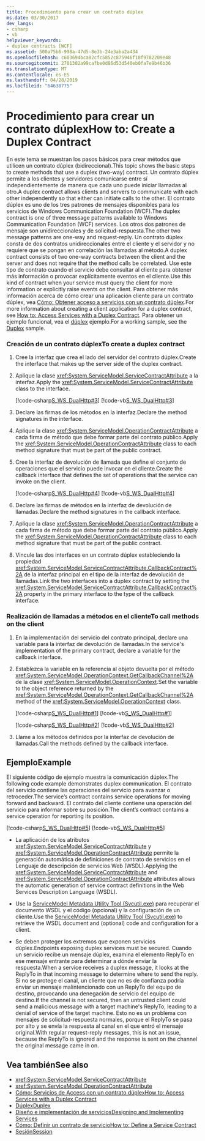 ```yaml
---
title: Procedimiento para crear un contrato dúplex
ms.date: 03/30/2017
dev_langs:
- csharp
- vb
helpviewer_keywords:
- duplex contracts [WCF]
ms.assetid: 500a75b6-998a-47d5-8e3b-24e3aba2a434
ms.openlocfilehash: c603694bca82cfc5852c875946f18f9782209e48
ms.sourcegitcommit: 2701302a99cafbe0d86d53d540eb0fa7e9b46b36
ms.translationtype: MT
ms.contentlocale: es-ES
ms.lasthandoff: 04/28/2019
ms.locfileid: "64638775"
---
```

# <a name="how-to-create-a-duplex-contract"></a><span data-ttu-id="7e759-102">Procedimiento para crear un contrato dúplex</span><span class="sxs-lookup"><span data-stu-id="7e759-102">How to: Create a Duplex Contract</span></span>
<span data-ttu-id="7e759-103">En este tema se muestran los pasos básicos para crear métodos que utilicen un contrato dúplex (bidireccional).</span><span class="sxs-lookup"><span data-stu-id="7e759-103">This topic shows the basic steps to create methods that use a duplex (two-way) contract.</span></span> <span data-ttu-id="7e759-104">Un contrato dúplex permite a los clientes y servidores comunicarse entre sí independientemente de manera que cada uno puede iniciar llamadas al otro.</span><span class="sxs-lookup"><span data-stu-id="7e759-104">A duplex contract allows clients and servers to communicate with each other independently so that either can initiate calls to the other.</span></span> <span data-ttu-id="7e759-105">El contrato dúplex es uno de los tres patrones de mensajes disponibles para los servicios de Windows Communication Foundation (WCF).</span><span class="sxs-lookup"><span data-stu-id="7e759-105">The duplex contract is one of three message patterns available to Windows Communication Foundation (WCF) services.</span></span> <span data-ttu-id="7e759-106">Los otros dos patrones de mensaje son unidireccionales y de solicitud-respuesta.</span><span class="sxs-lookup"><span data-stu-id="7e759-106">The other two message patterns are one-way and request-reply.</span></span> <span data-ttu-id="7e759-107">Un contrato dúplex consta de dos contratos unidireccionales entre el cliente y el servidor y no requiere que se pongan en correlación las llamadas al método.</span><span class="sxs-lookup"><span data-stu-id="7e759-107">A duplex contract consists of two one-way contracts between the client and the server and does not require that the method calls be correlated.</span></span> <span data-ttu-id="7e759-108">Use este tipo de contrato cuando el servicio debe consultar al cliente para obtener más información o provocar explícitamente eventos en el cliente.</span><span class="sxs-lookup"><span data-stu-id="7e759-108">Use this kind of contract when your service must query the client for more information or explicitly raise events on the client.</span></span> <span data-ttu-id="7e759-109">Para obtener más información acerca de cómo crear una aplicación cliente para un contrato dúplex, vea [Cómo: Obtener acceso a servicios con un contrato dúplex](../../../../docs/framework/wcf/feature-details/how-to-access-services-with-a-duplex-contract.md).</span><span class="sxs-lookup"><span data-stu-id="7e759-109">For more information about creating a client application for a duplex contract, see [How to: Access Services with a Duplex Contract](../../../../docs/framework/wcf/feature-details/how-to-access-services-with-a-duplex-contract.md).</span></span> <span data-ttu-id="7e759-110">Para obtener un ejemplo funcional, vea el [dúplex](../../../../docs/framework/wcf/samples/duplex.md) ejemplo.</span><span class="sxs-lookup"><span data-stu-id="7e759-110">For a working sample, see the [Duplex](../../../../docs/framework/wcf/samples/duplex.md) sample.</span></span>  
  
### <a name="to-create-a-duplex-contract"></a><span data-ttu-id="7e759-111">Creación de un contrato dúplex</span><span class="sxs-lookup"><span data-stu-id="7e759-111">To create a duplex contract</span></span>  
  
1. <span data-ttu-id="7e759-112">Cree la interfaz que crea el lado del servidor del contrato dúplex.</span><span class="sxs-lookup"><span data-stu-id="7e759-112">Create the interface that makes up the server side of the duplex contract.</span></span>  
  
2. <span data-ttu-id="7e759-113">Aplique la clase <xref:System.ServiceModel.ServiceContractAttribute> a la interfaz.</span><span class="sxs-lookup"><span data-stu-id="7e759-113">Apply the <xref:System.ServiceModel.ServiceContractAttribute> class to the interface.</span></span>  
  
     [!code-csharp[S_WS_DualHttp#3](../../../../samples/snippets/csharp/VS_Snippets_CFX/s_ws_dualhttp/cs/service.cs#3)]
     [!code-vb[S_WS_DualHttp#3](../../../../samples/snippets/visualbasic/VS_Snippets_CFX/s_ws_dualhttp/vb/service.vb#3)]  
  
3. <span data-ttu-id="7e759-114">Declare las firmas de los métodos en la interfaz.</span><span class="sxs-lookup"><span data-stu-id="7e759-114">Declare the method signatures in the interface.</span></span>  
  
4. <span data-ttu-id="7e759-115">Aplique la clase <xref:System.ServiceModel.OperationContractAttribute> a cada firma de método que debe formar parte del contrato público.</span><span class="sxs-lookup"><span data-stu-id="7e759-115">Apply the <xref:System.ServiceModel.OperationContractAttribute> class to each method signature that must be part of the public contract.</span></span>  
  
5. <span data-ttu-id="7e759-116">Cree la interfaz de devolución de llamada que define el conjunto de operaciones que el servicio puede invocar en el cliente.</span><span class="sxs-lookup"><span data-stu-id="7e759-116">Create the callback interface that defines the set of operations that the service can invoke on the client.</span></span>  
  
     [!code-csharp[S_WS_DualHttp#4](../../../../samples/snippets/csharp/VS_Snippets_CFX/s_ws_dualhttp/cs/service.cs#4)]
     [!code-vb[S_WS_DualHttp#4](../../../../samples/snippets/visualbasic/VS_Snippets_CFX/s_ws_dualhttp/vb/service.vb#4)]  
  
6. <span data-ttu-id="7e759-117">Declare las firmas de métodos en la interfaz de devolución de llamadas.</span><span class="sxs-lookup"><span data-stu-id="7e759-117">Declare the method signatures in the callback interface.</span></span>  
  
7. <span data-ttu-id="7e759-118">Aplique la clase <xref:System.ServiceModel.OperationContractAttribute> a cada firma de método que debe formar parte del contrato público.</span><span class="sxs-lookup"><span data-stu-id="7e759-118">Apply the <xref:System.ServiceModel.OperationContractAttribute> class to each method signature that must be part of the public contract.</span></span>  
  
8. <span data-ttu-id="7e759-119">Vincule las dos interfaces en un contrato dúplex estableciendo la propiedad <xref:System.ServiceModel.ServiceContractAttribute.CallbackContract%2A> de la interfaz principal en el tipo de la interfaz de devolución de llamadas.</span><span class="sxs-lookup"><span data-stu-id="7e759-119">Link the two interfaces into a duplex contract by setting the <xref:System.ServiceModel.ServiceContractAttribute.CallbackContract%2A> property in the primary interface to the type of the callback interface.</span></span>  
  
### <a name="to-call-methods-on-the-client"></a><span data-ttu-id="7e759-120">Realización de llamadas a métodos en el cliente</span><span class="sxs-lookup"><span data-stu-id="7e759-120">To call methods on the client</span></span>  
  
1. <span data-ttu-id="7e759-121">En la implementación del servicio del contrato principal, declare una variable para la interfaz de devolución de llamadas.</span><span class="sxs-lookup"><span data-stu-id="7e759-121">In the service's implementation of the primary contract, declare a variable for the callback interface.</span></span>  
  
2. <span data-ttu-id="7e759-122">Establezca la variable en la referencia al objeto devuelta por el método <xref:System.ServiceModel.OperationContext.GetCallbackChannel%2A> de la clase <xref:System.ServiceModel.OperationContext>.</span><span class="sxs-lookup"><span data-stu-id="7e759-122">Set the variable to the object reference returned by the <xref:System.ServiceModel.OperationContext.GetCallbackChannel%2A> method of the <xref:System.ServiceModel.OperationContext> class.</span></span>  
  
     [!code-csharp[S_WS_DualHttp#1](../../../../samples/snippets/csharp/VS_Snippets_CFX/s_ws_dualhttp/cs/service.cs#1)]
     [!code-vb[S_WS_DualHttp#1](../../../../samples/snippets/visualbasic/VS_Snippets_CFX/s_ws_dualhttp/vb/service.vb#1)]  
  
     [!code-csharp[S_WS_DualHttp#2](../../../../samples/snippets/csharp/VS_Snippets_CFX/s_ws_dualhttp/cs/service.cs#2)]
     [!code-vb[S_WS_DualHttp#2](../../../../samples/snippets/visualbasic/VS_Snippets_CFX/s_ws_dualhttp/vb/service.vb#2)]  
  
3. <span data-ttu-id="7e759-123">Llame a los métodos definidos por la interfaz de devolución de llamadas.</span><span class="sxs-lookup"><span data-stu-id="7e759-123">Call the methods defined by the callback interface.</span></span>  
  
## <a name="example"></a><span data-ttu-id="7e759-124">Ejemplo</span><span class="sxs-lookup"><span data-stu-id="7e759-124">Example</span></span>  
 <span data-ttu-id="7e759-125">El siguiente código de ejemplo muestra la comunicación dúplex.</span><span class="sxs-lookup"><span data-stu-id="7e759-125">The following code example demonstrates duplex communication.</span></span> <span data-ttu-id="7e759-126">El contrato del servicio contiene las operaciones del servicio para avanzar o retroceder.</span><span class="sxs-lookup"><span data-stu-id="7e759-126">The service’s contract contains service operations for moving forward and backward.</span></span> <span data-ttu-id="7e759-127">El contrato del cliente contiene una operación del servicio para informar sobre su posición.</span><span class="sxs-lookup"><span data-stu-id="7e759-127">The client’s contract contains a service operation for reporting its position.</span></span>  
  
 [!code-csharp[S_WS_DualHttp#5](../../../../samples/snippets/csharp/VS_Snippets_CFX/s_ws_dualhttp/cs/service.cs#5)]
 [!code-vb[S_WS_DualHttp#5](../../../../samples/snippets/visualbasic/VS_Snippets_CFX/s_ws_dualhttp/vb/service.vb#5)]  
  
- <span data-ttu-id="7e759-128">La aplicación de los atributos <xref:System.ServiceModel.ServiceContractAttribute> y <xref:System.ServiceModel.OperationContractAttribute> permite la generación automática de definiciones de contrato de servicios en el Lenguaje de descripción de servicios Web (WSDL).</span><span class="sxs-lookup"><span data-stu-id="7e759-128">Applying the <xref:System.ServiceModel.ServiceContractAttribute> and <xref:System.ServiceModel.OperationContractAttribute> attributes allows the automatic generation of service contract definitions in the Web Services Description Language (WSDL).</span></span>  
  
- <span data-ttu-id="7e759-129">Use la [ServiceModel Metadata Utility Tool (Svcutil.exe)](../../../../docs/framework/wcf/servicemodel-metadata-utility-tool-svcutil-exe.md) para recuperar el documento WSDL y el código (opcional) y la configuración de un cliente.</span><span class="sxs-lookup"><span data-stu-id="7e759-129">Use the [ServiceModel Metadata Utility Tool (Svcutil.exe)](../../../../docs/framework/wcf/servicemodel-metadata-utility-tool-svcutil-exe.md) to retrieve the WSDL document and (optional) code and configuration for a client.</span></span>  
  
- <span data-ttu-id="7e759-130">Se deben proteger los extremos que exponen servicios dúplex.</span><span class="sxs-lookup"><span data-stu-id="7e759-130">Endpoints exposing duplex services must be secured.</span></span> <span data-ttu-id="7e759-131">Cuando un servicio recibe un mensaje dúplex, examina el elemento ReplyTo en ese mensaje entrante para determinar a dónde enviar la respuesta.</span><span class="sxs-lookup"><span data-stu-id="7e759-131">When a service receives a duplex message, it looks at the ReplyTo in that incoming message to determine where to send the reply.</span></span> <span data-ttu-id="7e759-132">Si no se protege el canal, un cliente que no es de confianza podría enviar un mensaje malintencionado con un ReplyTo del equipo de destino, provocando una denegación de servicio del equipo de destino.</span><span class="sxs-lookup"><span data-stu-id="7e759-132">If the channel is not secured, then an untrusted client could send a malicious message with a target machine's ReplyTo, leading to a denial of service of the target machine.</span></span> <span data-ttu-id="7e759-133">Esto no es un problema con mensajes de solicitud-respuesta normales, porque el ReplyTo se pasa por alto y se envía la respuesta al canal en el que entró el mensaje original.</span><span class="sxs-lookup"><span data-stu-id="7e759-133">With regular request-reply messages, this is not an issue, because the ReplyTo is ignored and the response is sent on the channel the original message came in on.</span></span>  
  
## <a name="see-also"></a><span data-ttu-id="7e759-134">Vea también</span><span class="sxs-lookup"><span data-stu-id="7e759-134">See also</span></span>

- <xref:System.ServiceModel.ServiceContractAttribute>
- <xref:System.ServiceModel.OperationContractAttribute>
- [<span data-ttu-id="7e759-135">Cómo: Servicios de Access con un contrato dúplex</span><span class="sxs-lookup"><span data-stu-id="7e759-135">How to: Access Services with a Duplex Contract</span></span>](../../../../docs/framework/wcf/feature-details/how-to-access-services-with-a-duplex-contract.md)
- [<span data-ttu-id="7e759-136">Dúplex</span><span class="sxs-lookup"><span data-stu-id="7e759-136">Duplex</span></span>](../../../../docs/framework/wcf/samples/duplex.md)
- [<span data-ttu-id="7e759-137">Diseño e implementación de servicios</span><span class="sxs-lookup"><span data-stu-id="7e759-137">Designing and Implementing Services</span></span>](../../../../docs/framework/wcf/designing-and-implementing-services.md)
- [<span data-ttu-id="7e759-138">Cómo: Definir un contrato de servicio</span><span class="sxs-lookup"><span data-stu-id="7e759-138">How to: Define a Service Contract</span></span>](../../../../docs/framework/wcf/how-to-define-a-wcf-service-contract.md)
- [<span data-ttu-id="7e759-139">Sesión</span><span class="sxs-lookup"><span data-stu-id="7e759-139">Session</span></span>](../../../../docs/framework/wcf/samples/session.md)
